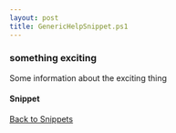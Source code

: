 ```yaml
---
layout: post
title: GenericHelpSnippet.ps1
---
```


### something exciting

Some information about the exciting thing

#### Snippet

<script async src="https://gist-it.appspot.com/github.com/BanterBoy/scripts-blog/blob/master/PowerShell/snippets/GenericHelpSnippet.ps1"></script>

<a href="/menu/_pages/snippets.html">Back to Snippets</a>
